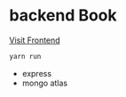 # backend Book

[Visit Frontend](https://github.com/victor-romero-martinez/book-frontend-vite)

```bash
yarn run
```

- express
- mongo atlas
